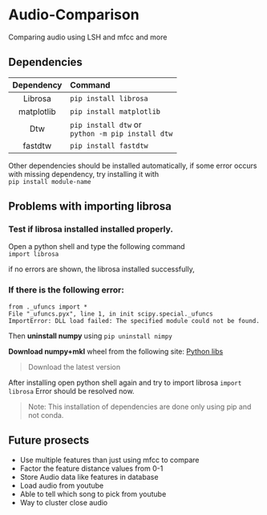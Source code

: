 # Audio-Comparison
Comparing audio using LSH and mfcc and more

## Dependencies
| Dependency  | Command | 
| :-----------: | :------- |
| Librosa | `pip install librosa`  |
| matplotlib  | `pip install matplotlib`  |
| Dtw | `pip install dtw` or<br/> `python -m pip install dtw` | 
| fastdtw | `pip install fastdtw` |

Other dependencies should be installed automatically, if some error occurs with missing dependency, try installing it with  
`pip install module-name`

## Problems with importing librosa
### Test if librosa installed installed properly. 
Open a python shell and type the following command  
`import librosa` 

if no errors are shown, the librosa installed successfully,
### If there is the following error:

```
from ._ufuncs import * 
File "_ufuncs.pyx", line 1, in init scipy.special._ufuncs 
ImportError: DLL load failed: The specified module could not be found.
```

Then **uninstall numpy** using 
`pip uninstall nimpy`

**Download numpy+mkl** wheel from the following site: [Python libs](https://www.lfd.uci.edu/~gohlke/pythonlibs/)
>Download the latest version

After installing open python shell again and try to import librosa
`import librosa`
Error should be resolved now.

>Note: This installation of dependencies are done only using pip and not conda.

## Future prosects
- Use multiple features than just using mfcc to compare
- Factor the feature distance values from 0-1
- Store Audio data like features in database
- Load audio from youtube
- Able to tell which song to pick from youtube
- Way to cluster close audio
